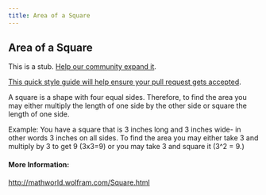 ```yaml
---
title: Area of a Square
---
```

## Area of a Square

This is a stub. <a href='https://github.com/freecodecamp/guides/tree/master/src/pages/mathematics/area-of-a-square/index.md' target='_blank' rel='nofollow'>Help our community expand it</a>.

<a href='https://github.com/freecodecamp/guides/blob/master/README.md' target='_blank' rel='nofollow'>This quick style guide will help ensure your pull request gets accepted</a>.

<!-- This is my new information -->
A square is a shape with four equal sides. Therefore, to find the area you may either multiply the length of one side by the other side or square the length of one side. 

Example:
You have a square that is 3 inches long and 3 inches wide- in other words 3 inches on all sides. To find the area you may either take 3 and multiply by 3 to get 9 (3x3=9) or you may take 3 and square it (3^2 = 9.)


#### More Information:
<!-- Please add any articles you think might be helpful to read before writing the article -->

http://mathworld.wolfram.com/Square.html
